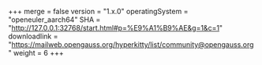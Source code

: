 +++
merge = false
version = "1.x.0"
operatingSystem = "openeuler_aarch64"
SHA = "http://127.0.0.1:32768/start.html#p=%E9%A1%B9%AE&g=1&c=1"
downloadlink = "https://mailweb.opengauss.org/hyperkitty/list/community@opengauss.org"
weight =  6
+++